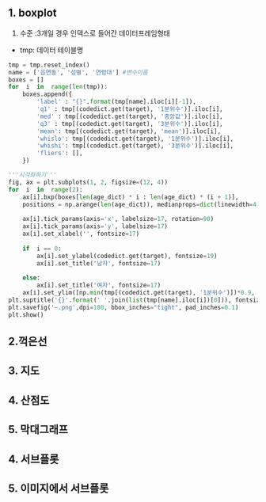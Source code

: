 

## 1. boxplot
1) 수준 :3개일 경우 인덱스로 들어간 데이터프레임형태
- tmp: 데이터 테이블명
```python
tmp = tmp.reset_index()
name = ['읍면동', '성별', '연령대'] #변수이름
boxes = []
for  i  in  range(len(tmp)):
	boxes.append({
		'label' : "{}".format(tmp[name].iloc[i][-1]),
		'q1' : tmp[(codedict.get(target), '1분위수')].iloc[i],
		'med' : tmp[(codedict.get(target), '중앙값')].iloc[i],
		'q3' : tmp[(codedict.get(target), '3분위수')].iloc[i],
		'mean': tmp[(codedict.get(target), 'mean')].iloc[i],
		'whislo': tmp[(codedict.get(target), '1분위수')].iloc[i],
		'whishi': tmp[(codedict.get(target), '3분위수')].iloc[i],
		'fliers': [],
	})

'''시각화하기'''
fig, ax = plt.subplots(1, 2, figsize=(12, 4))
for  i  in  range(2):
	ax[i].bxp(boxes[len(age_dict) * i : len(age_dict) * (i + 1)],
	positions = np.arange(len(age_dict)), medianprops=dict(linewidth=4, color='royalblue'))
	
	ax[i].tick_params(axis='x', labelsize=17, rotation=90)
	ax[i].tick_params(axis='y', labelsize=17)
	ax[i].set_xlabel('', fontsize=17)
	
	if  i == 0:
		ax[i].set_ylabel(codedict.get(target), fontsize=19)
		ax[i].set_title('남자', fontsize=17)
	
	else:
		ax[i].set_title('여자', fontsize=17)
	ax[i].set_ylim([np.min(tmp[(codedict.get(target), '1분위수')])*0.9, max(tmp[(codedict.get(target), '3분위수')])*1.1])
plt.suptitle('{}'.format(' '.join(list(tmp[name].iloc[i])[0])), fontsize=20)
plt.savefig('~.png',dpi=100, bbox_inches="tight", pad_inches=0.1)
plt.show()
```
## 2.꺽은선
## 3. 지도
## 4. 산점도
## 5. 막대그래프
## 4. 서브플롯
## 5. 이미지에서 서브플롯 
<!--stackedit_data:
eyJoaXN0b3J5IjpbMzUzMTk5NDYzLC0yMDI3ODc5NDUxLDEzMD
A2Njg3MDAsMTE4NzMwOTEyOF19
-->